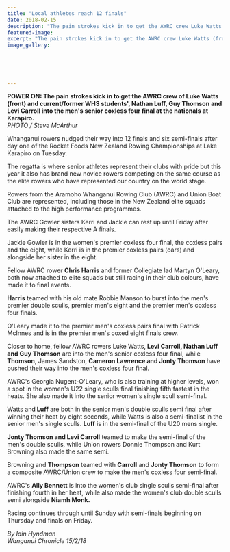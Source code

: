 ```yaml
---
title: "Local athletes reach 12 finals"
date: 2018-02-15
description: "The pain strokes kick in to get the AWRC crew Luke Watts (front), Nathan Luff, Guy Thomson & Levi Carroll into the men's senior coxless four final..."
featured-image: 
excerpt: "The pain strokes kick in to get the AWRC crew Luke Watts (front), Nathan Luff, Guy Thomson and Levi Carroll into the men's senior coxless four final at the nationals at Karapiro."
image_gallery:
    
    
    
    
    
---
```


<p><span><strong>POWER ON: The pain strokes kick in to get the AWRC crew of Luke Watts (front) and&nbsp;<strong>current/former WHS students'</strong>, Nathan Luff, Guy Thomson and Levi Carroll into the men's senior coxless four final at the nationals at Karapiro.</strong> <br /><em>PHOTO / Steve McArthur</em></span></p>
<p class="element element-paragraph">Whanganui rowers nudged their way into 12 finals and six semi-finals after day one of the Rocket Foods New Zealand Rowing Championships at Lake Karapiro on Tuesday.</p>
<p class="element element-paragraph">The regatta is where senior athletes represent their clubs with pride but this year it also has brand new novice rowers competing on the same course as the elite rowers who have represented our country on the world stage.</p>
<p class="element element-paragraph">Rowers from the Aramoho Whanganui Rowing Club (AWRC) and Union Boat Club are represented, including those in the New Zealand elite squads attached to the high performance programmes.</p>
<p class="element element-paragraph">The AWRC Gowler sisters Kerri and Jackie can rest up until Friday after easily making their respective A finals.</p>
<p class="element element-paragraph">Jackie Gowler is in the women's premier coxless four final, the coxless pairs and the eight, while Kerri is in the premier coxless pairs (oars) and alongside her sister in the eight.</p>
<p class="element element-paragraph">Fellow AWRC rower&nbsp;<strong>Chris Harris</strong> and former Collegiate lad Martyn O'Leary, both now attached to elite squads but still racing in their club colours, have made it to final events.</p>
<p class="element element-paragraph"><strong>Harris</strong> teamed with his old mate Robbie Manson to burst into the men's premier double sculls, premier men's eight and the premier men's coxless four finals.</p>
<p class="element element-paragraph">O'Leary made it to the premier men's coxless pairs final with Patrick McInnes and is in the premier men's coxed eight finals crew.</p>
<p class="element element-paragraph">Closer to home, fellow AWRC rowers Luke Watts,<strong> Levi Carroll, Nathan Luff and Guy Thomson</strong> are into the men's senior coxless four final, while <strong>Thomson</strong>, James Sandston, <strong>Cameron Lawrence and Jonty Thomson</strong> have pushed their way into the men's coxless four final.</p>
<p class="element element-paragraph">AWRC's Georgia Nugent-O'Leary, who is also training at higher levels, won a spot in the women's U22 single sculls final finishing fifth fastest in the heats. She also made it into the senior women's single scull semi-final.</p>
<p class="element element-paragraph">Watts and<strong> Luff</strong> are both in the senior men's double sculls semi final after winning their heat by eight seconds, while Watts is also a semi-finalist in the senior men's single sculls. <strong>Luff</strong> is in the semi-final of the U20 mens single.</p>
<p class="element element-paragraph"><strong>Jonty Thomson and Levi Carroll</strong> teamed to make the semi-final of the men's double sculls, while Union rowers Donnie Thompson and Kurt Browning also made the same semi.</p>
<p class="element element-paragraph">Browning and <strong>Thompson</strong> teamed with <strong>Carroll</strong> and <strong>Jonty Thomson</strong> to form a composite AWRC/Union crew to make the men's coxless four semi-final.</p>
<p class="element element-paragraph">AWRC's <strong>Ally Bennett</strong> is into the women's club single sculls semi-final after finishing fourth in her heat, while also made the women's club double sculls semi alongside <strong>Niamh Monk.</strong></p>
<p class="element element-paragraph">Racing continues through until Sunday with semi-finals beginning on Thursday and finals on Friday.</p>
<p><em>By Iain Hyndman<br />Wanganui Chronicle 15/2/18</em></p>

